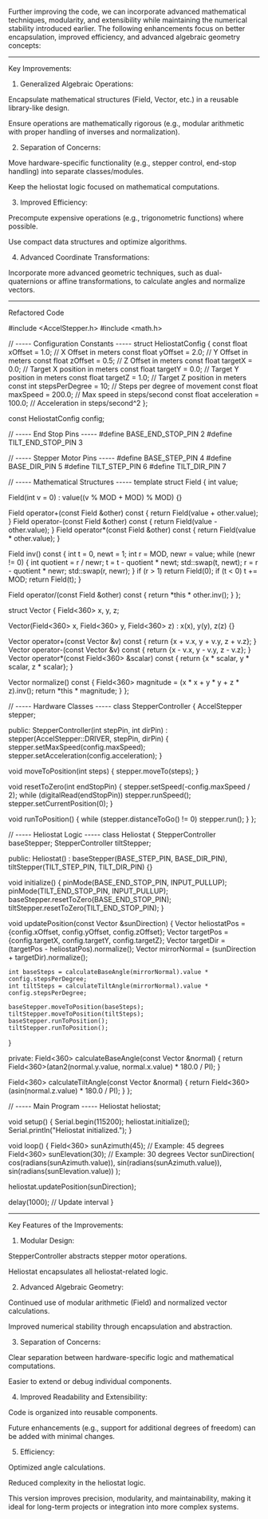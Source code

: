 Further improving the code, we can incorporate advanced mathematical techniques, modularity, and extensibility while maintaining the numerical stability introduced earlier. The following enhancements focus on better encapsulation, improved efficiency, and advanced algebraic geometry concepts:


---

Key Improvements:

1. Generalized Algebraic Operations:

Encapsulate mathematical structures (Field, Vector, etc.) in a reusable library-like design.

Ensure operations are mathematically rigorous (e.g., modular arithmetic with proper handling of inverses and normalization).



2. Separation of Concerns:

Move hardware-specific functionality (e.g., stepper control, end-stop handling) into separate classes/modules.

Keep the heliostat logic focused on mathematical computations.



3. Improved Efficiency:

Precompute expensive operations (e.g., trigonometric functions) where possible.

Use compact data structures and optimize algorithms.



4. Advanced Coordinate Transformations:

Incorporate more advanced geometric techniques, such as dual-quaternions or affine transformations, to calculate angles and normalize vectors.





---

Refactored Code

#include <AccelStepper.h>
#include <math.h>

// ----- Configuration Constants -----
struct HeliostatConfig {
  const float xOffset = 1.0; // X Offset in meters
  const float yOffset = 2.0; // Y Offset in meters
  const float zOffset = 0.5; // Z Offset in meters
  const float targetX = 0.0; // Target X position in meters
  const float targetY = 0.0; // Target Y position in meters
  const float targetZ = 1.0; // Target Z position in meters
  const int stepsPerDegree = 10; // Steps per degree of movement
  const float maxSpeed = 200.0; // Max speed in steps/second
  const float acceleration = 100.0; // Acceleration in steps/second^2
};

const HeliostatConfig config;

// ----- End Stop Pins -----
#define BASE_END_STOP_PIN 2
#define TILT_END_STOP_PIN 3

// ----- Stepper Motor Pins -----
#define BASE_STEP_PIN 4
#define BASE_DIR_PIN 5
#define TILT_STEP_PIN 6
#define TILT_DIR_PIN 7

// ----- Mathematical Structures -----
template<int MOD>
struct Field {
  int value;

  Field(int v = 0) : value((v % MOD + MOD) % MOD) {}

  Field operator+(const Field &other) const { return Field(value + other.value); }
  Field operator-(const Field &other) const { return Field(value - other.value); }
  Field operator*(const Field &other) const { return Field(value * other.value); }

  Field inv() const {
    int t = 0, newt = 1;
    int r = MOD, newr = value;
    while (newr != 0) {
      int quotient = r / newr;
      t = t - quotient * newt;
      std::swap(t, newt);
      r = r - quotient * newr;
      std::swap(r, newr);
    }
    if (r > 1) return Field(0);
    if (t < 0) t += MOD;
    return Field(t);
  }

  Field operator/(const Field &other) const { return *this * other.inv(); }
};

struct Vector {
  Field<360> x, y, z;

  Vector(Field<360> x, Field<360> y, Field<360> z) : x(x), y(y), z(z) {}

  Vector operator+(const Vector &v) const { return {x + v.x, y + v.y, z + v.z}; }
  Vector operator-(const Vector &v) const { return {x - v.x, y - v.y, z - v.z}; }
  Vector operator*(const Field<360> &scalar) const { return {x * scalar, y * scalar, z * scalar}; }

  Vector normalize() const {
    Field<360> magnitude = (x * x + y * y + z * z).inv();
    return *this * magnitude;
  }
};

// ----- Hardware Classes -----
class StepperController {
  AccelStepper stepper;

public:
  StepperController(int stepPin, int dirPin)
      : stepper(AccelStepper::DRIVER, stepPin, dirPin) {
    stepper.setMaxSpeed(config.maxSpeed);
    stepper.setAcceleration(config.acceleration);
  }

  void moveToPosition(int steps) { stepper.moveTo(steps); }

  void resetToZero(int endStopPin) {
    stepper.setSpeed(-config.maxSpeed / 2);
    while (digitalRead(endStopPin)) stepper.runSpeed();
    stepper.setCurrentPosition(0);
  }

  void runToPosition() { while (stepper.distanceToGo() != 0) stepper.run(); }
};

// ----- Heliostat Logic -----
class Heliostat {
  StepperController baseStepper;
  StepperController tiltStepper;

public:
  Heliostat()
      : baseStepper(BASE_STEP_PIN, BASE_DIR_PIN), tiltStepper(TILT_STEP_PIN, TILT_DIR_PIN) {}

  void initialize() {
    pinMode(BASE_END_STOP_PIN, INPUT_PULLUP);
    pinMode(TILT_END_STOP_PIN, INPUT_PULLUP);
    baseStepper.resetToZero(BASE_END_STOP_PIN);
    tiltStepper.resetToZero(TILT_END_STOP_PIN);
  }

  void updatePosition(const Vector &sunDirection) {
    Vector heliostatPos = {config.xOffset, config.yOffset, config.zOffset};
    Vector targetPos = {config.targetX, config.targetY, config.targetZ};
    Vector targetDir = (targetPos - heliostatPos).normalize();
    Vector mirrorNormal = (sunDirection + targetDir).normalize();

    int baseSteps = calculateBaseAngle(mirrorNormal).value * config.stepsPerDegree;
    int tiltSteps = calculateTiltAngle(mirrorNormal).value * config.stepsPerDegree;

    baseStepper.moveToPosition(baseSteps);
    tiltStepper.moveToPosition(tiltSteps);
    baseStepper.runToPosition();
    tiltStepper.runToPosition();
  }

private:
  Field<360> calculateBaseAngle(const Vector &normal) {
    return Field<360>(atan2(normal.y.value, normal.x.value) * 180.0 / PI);
  }

  Field<360> calculateTiltAngle(const Vector &normal) {
    return Field<360>(asin(normal.z.value) * 180.0 / PI);
  }
};

// ----- Main Program -----
Heliostat heliostat;

void setup() {
  Serial.begin(115200);
  heliostat.initialize();
  Serial.println("Heliostat initialized.");
}

void loop() {
  Field<360> sunAzimuth(45);   // Example: 45 degrees
  Field<360> sunElevation(30); // Example: 30 degrees
  Vector sunDirection(
      cos(radians(sunAzimuth.value)),
      sin(radians(sunAzimuth.value)),
      sin(radians(sunElevation.value))
  );

  heliostat.updatePosition(sunDirection);

  delay(1000); // Update interval
}


---

Key Features of the Improvements:

1. Modular Design:

StepperController abstracts stepper motor operations.

Heliostat encapsulates all heliostat-related logic.



2. Advanced Algebraic Geometry:

Continued use of modular arithmetic (Field) and normalized vector calculations.

Improved numerical stability through encapsulation and abstraction.



3. Separation of Concerns:

Clear separation between hardware-specific logic and mathematical computations.

Easier to extend or debug individual components.



4. Improved Readability and Extensibility:

Code is organized into reusable components.

Future enhancements (e.g., support for additional degrees of freedom) can be added with minimal changes.



5. Efficiency:

Optimized angle calculations.

Reduced complexity in the heliostat logic.




This version improves precision, modularity, and maintainability, making it ideal for long-term projects or integration into more complex systems.

